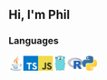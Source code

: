 ## Hi, I'm Phil

### Languages

<img align="left" alt="Java" width="26px" src="img/java.png" />

<img align="left" alt="Typescript" width="26px" src="img/ts.png" />

<img align="left" alt="Javascript" width="26px" src="img/js.png" />

<img align="left" alt="Go" width="26px" src="img/gopher.png" />

<img align="left" alt="R" width="26px" src="img/r.png" />

<img align="left" alt="Python" width="26px" src="img/python.png" />

